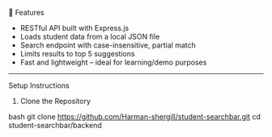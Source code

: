 
📁 Features

-  RESTful API built with Express.js  
- Loads student data from a local JSON file  
-  Search endpoint with case-insensitive, partial match  
-  Limits results to top 5 suggestions  
-  Fast and lightweight – ideal for learning/demo purposes  

---

Setup Instructions

 1. Clone the Repository

bash
git clone https://github.com/Harman-shergill/student-searchbar.git
cd student-searchbar/backend
